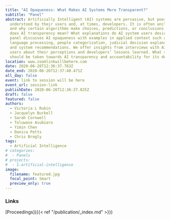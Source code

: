 ```yaml
---
title: "AI Opaqueness: What Makes AI Systems More Transparent?"
subtitle: "Panel"
abstract: Artificially Intelligent (AI) systems are pervasive, but poorly
  understood by their users and, at times, developers. It is often unclear how
  and why certain algorithms make choices, predictions, or conclusions. What
  does AI transparency mean? What explanations do AI system users desire? This
  panel discusses AI opaqueness with examples in applied context such as natural
  language processing, people categorization, judicial decision explanations,
  and system recommendations. We offer insights from interviews with AI system
  users about their perceptions and developers’ lessons learned. What steps
  should be taken towards AI transparency and accountability for its decisions?
location: www.zoomlinkwillbehere.com
date: 2020-06-26T12:36:37.763Z
date_end: 2020-06-26T12:37:40.471Z
all_day: false
event: link to session will be here
event_url: session-link
publishDate: 2020-06-26T12:36:37.825Z
draft: false
featured: false
authors:
  - Victoria L Rubin
  - Jacquelyn Burkell
  - Sarah Cornwell
  - Toluwase Asubiaro
  - Yimin Chen
  - Danica Potts
  - Chris Brogly
tags:
  - Artificial Intelligence
# categories:
#  - Panels
# projects:
#  - 1-artificial-intelligence
image:
  filename: featured.jpg
  focal_point: Smart
  preview_only: true
---
```


### Links 
[Proceedings]({{< ref "/publication/_index.md" >}})